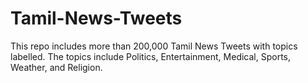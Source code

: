 # Tamil-News-Tweets
This repo includes more than 200,000 Tamil News Tweets with topics labelled. The topics include Politics, Entertainment, Medical, Sports, Weather, and Religion.

